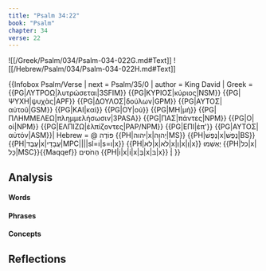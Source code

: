 ```yaml
---
title: "Psalm 34:22"
book: "Psalm"
chapter: 34
verse: 22
---
```

![[/Greek/Psalm/034/Psalm-034-022G.md#Text]]
![[/Hebrew/Psalm/034/Psalm-034-022H.md#Text]]

{{Infobox Psalm/Verse |
  next = Psalm/35/0 |
  author = King David |
  Greek = {{PG|ΛΥΤΡΟΩ|λυτρώσεται|3SFIM}} {{PG|ΚΥΡΙΟΣ|κύριος|NSM}} {{PG|ΨΥΧΗ|ψυχὰς|APF}} {{PG|ΔΟΥΛΟΣ|δούλων|GPM}} {{PG|ΑΥΤΟΣ|αὐτοῦ|GSM}} {{PG|ΚΑΙ|καὶ}} {{PG|ΟΥ|οὐ}} {{PG|ΜΗ|μὴ}} {{PG|ΠΛΗΜΜΕΛΕΩ|πλημμελήσωσιν|3PASA}} {{PG|ΠΑΣ|πάντες|NPM}} {{PG|Ο|οἱ|NPM}} {{PG|ΕΛΠΙΖΩ|ἐλπίζοντες|PAP/NPM}} {{PG|ΕΠΙ|ἐπ'}} {{PG|ΑΥΤΟΣ|αὐτόν|ASM}}|
  Hebrew = @
פּוֹדֶה
{{PH|יהוה|x|יְהוָה|MS}} {{PH|נֶפֶשׁ|x|נֶפֶשׁ|BS}} {{PH|עֶבֶד|x|עֲבָדָי|MPC||||sl=וֹ|s=ו|x}} {{PH|לא|x|לֹא|x|וְ|x|וְ|x}}
יֶאְשְׁמוּ
{{PH|כל|x|כָּל|MSC}}{{Maqqef}}
הַחֹסִים
{{PH|וֹ|x|וֹ|x|בְּ|x|בּ|x}}
׃|
}}

## Analysis

#### Words

#### Phrases

#### Concepts

## Reflections
